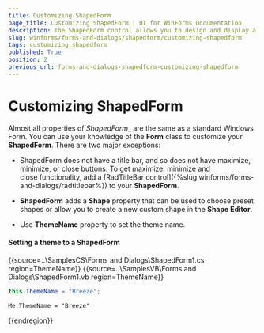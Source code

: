 ```yaml
---
title: Customizing ShapedForm
page_title: Customizing ShapedForm | UI for WinForms Documentation
description: The ShapedForm control allows you to design and display a Windows form with any conceivable shape.
slug: winforms/forms-and-dialogs/shapedform/customizing-shapedform
tags: customizing,shapedform
published: True
position: 2
previous_url: forms-and-dialogs-shapedform-customizing-shapedform
---
```


# Customizing ShapedForm

Almost all properties of _ShapedForm__ are the same as a standard Windows Form. You can use your knowledge of the __Form__ class to customize your __ShapedForm__. There are two major exceptions:

* ShapedForm does not have a title bar, and so does not have maximize, minimize, or close buttons. To get maximize, minimize and close functionality, add a [RadTitleBar control]({%slug winforms/forms-and-dialogs/radtitlebar%}) to your __ShapedForm__.
          
* __ShapedForm__ adds a __Shape__ property that can be used to choose preset shapes or allow you to create a new custom shape in the __Shape Editor__. 

* Use __ThemeName__ property to set the theme name. 

#### Setting a theme to a ShapedForm 

{{source=..\SamplesCS\Forms and Dialogs\ShapedForm1.cs region=ThemeName}} 
{{source=..\SamplesVB\Forms and Dialogs\ShapedForm1.vb region=ThemeName}} 

````C#
this.ThemeName = "Breeze";

````
````VB.NET
Me.ThemeName = "Breeze"

````

{{endregion}} 



